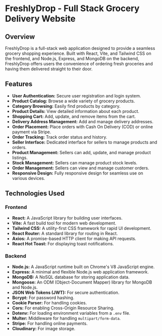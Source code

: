 # FreshlyDrop - Full Stack Grocery Delivery Website

## Overview

FreshlyDrop is a full-stack web application designed to provide a seamless grocery shopping experience. Built with React, Vite, and Tailwind CSS on the frontend, and Node.js, Express, and MongoDB on the backend, FreshlyDrop offers users the convenience of ordering fresh groceries and having them delivered straight to their door.

## Features

-   **User Authentication:** Secure user registration and login system.
-   **Product Catalog:** Browse a wide variety of grocery products.
-   **Category Browsing:** Easily find products by category.
-   **Product Details:** View detailed information about each product.
-   **Shopping Cart:** Add, update, and remove items from the cart.
-   **Delivery Address Management:** Add and manage delivery addresses.
-   **Order Placement:** Place orders with Cash On Delivery (COD) or online payment via Stripe.
-   **Order Tracking:** Track order status and history.
-   **Seller Interface:** Dedicated interface for sellers to manage products and orders.
-   **Product Management:** Sellers can add, update, and manage product listings.
-   **Stock Management:** Sellers can manage product stock levels.
-   **Order Management:** Sellers can view and manage customer orders.
-   **Responsive Design:** Fully responsive design for seamless use on various devices.

## Technologies Used

### Frontend

-   **React:** A JavaScript library for building user interfaces.
-   **Vite:** A fast build tool for modern web development.
-   **Tailwind CSS:** A utility-first CSS framework for rapid UI development.
-   **React Router:** A standard library for routing in React.
-   **Axios:** A promise-based HTTP client for making API requests.
-   **React Hot Toast:** For displaying toast notifications.

### Backend

-   **Node.js:** A JavaScript runtime built on Chrome's V8 JavaScript engine.
-   **Express:** A minimal and flexible Node.js web application framework.
-   **MongoDB:** A NoSQL database for storing application data.
-   **Mongoose:** An ODM (Object-Document Mapper) library for MongoDB and Node.js.
-   **JSON Web Tokens (JWT):** For secure authentication.
-   **Bcrypt:** For password hashing.
-   **Cookie Parser:** For handling cookies.
-   **Cors:** For enabling Cross-Origin Resource Sharing.
-   **Dotenv:** For loading environment variables from a `.env` file.
-   **Multer:** Middleware for handling `multipart/form-data`.
-   **Stripe:** For handling online payments.
-   **Cloudinary:** For image storage.

